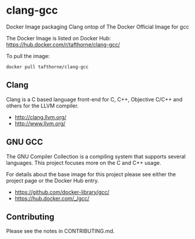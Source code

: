 # clang-gcc
Docker Image packaging Clang ontop of The Docker Official Image for gcc

The Docker Image is listed on Docker Hub:
https://hub.docker.com/r/tafthorne/clang-gcc/

To pull the image:
```
docker pull tafthorne/clang-gcc
```

## Clang

Clang is a C based language front-end for C, C++, Objective C/C++ and others
for the LLVM compiler.
* http://clang.llvm.org/
* http://www.llvm.org/

## GNU GCC

The GNU Compiler Collection is a compiling system that supports several
languages.  This project focuses more on the C and C++ usage.

For details about the base image for this project please see either the
project page or the Docker Hub entry.
* https://github.com/docker-library/gcc/
* https://hub.docker.com/_/gcc/

## Contributing

Please see the notes in CONTRIBUTING.md.

